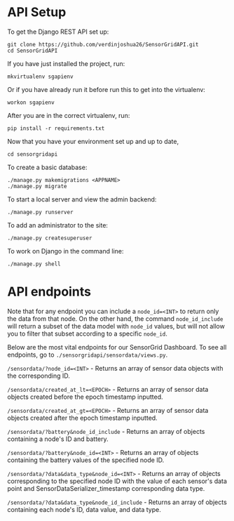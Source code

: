 # API Setup
To get the Django REST API set up:

```
git clone https://github.com/verdinjoshua26/SensorGridAPI.git
cd SensorGridAPI
```
If you have just installed the project, run:
```
mkvirtualenv sgapienv
```
Or if you have already run it before run this to get into the virtualenv:
```
workon sgapienv
```
After you are in the correct virtualenv, run:
```
pip install -r requirements.txt
```
Now that you have your environment set up and up to date,
```
cd sensorgridapi
```
To create a basic database:
```
./manage.py makemigrations <APPNAME>
./manage.py migrate
```
To start a local server and view the admin backend:
```
./manage.py runserver
```
To add an administrator to the site:
```
./manage.py createsuperuser
```
To work on Django in the command line:
```
./manage.py shell
```

# API endpoints
Note that for any endpoint you can include a `node_id=<INT>` to return only the data from that node. On the other hand, the command `node_id_include` will return a subset of the data model with `node_id` values, but will not allow you to filter that subset according to a specific `node_id`.

Below are the most vital endpoints for our SensorGrid Dashboard. To see all endpoints, go to `./sensorgridapi/sensordata/views.py`.

`/sensordata/?node_id=<INT>` - Returns an array of sensor data objects with the corresponding ID.

`/sensordata/created_at_lt=<EPOCH>` - Returns an array of sensor data objects created before the epoch timestamp inputted.

`/sensordata/created_at_gt=<EPOCH>` - Returns an array of sensor data objects created after the epoch timestamp inputted.

`/sensordata/?battery&node_id_include` - Returns an array of objects containing a node's ID and battery.

`/sensordata/?battery&node_id=<INT>` - Returns an array of objects containing the battery values of the specified node ID.

`/sensordata/?data&data_type&node_id=<INT>` - Returns an array of objects corresponding to the specified node ID with the value of each sensor's data point and SensorDataSerializer_timestamp corresponding data type.

`/sensordata/?data&data_type&node_id_include` - Returns an array of objects containing each node's ID, data value, and data type.
